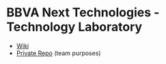 # BBVA Next Technologies - Technology Laboratory

* [Wiki](https://github.com/beeva/TEC_LAB/wiki)
* [Private Repo](https://github.com/beeva/TEC_LAB-private) (team purposes)

